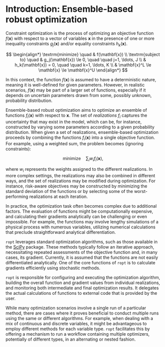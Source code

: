 # Introduction: Ensemble-based robust optimization
Constraint optimization is the process of optimizing an objective function
$f(\mathbf{x})$ with respect to a vector of variables $\mathbf{x}$ in the
presence of one or more inequality constraints $g_j(\mathbf{x})$ and/or equality
constraints $h_k(\mathbf{x})$.

$$ \begin{align*} \textrm{minimize} \quad & f(\mathbf{x}) \\
\textrm{subject to} \quad & g_j(\mathbf{x}) \le 0, \quad \quad j=1, \ldots, J \\ &
h_k(\mathbf{x}) = 0, \quad \quad k=1, \ldots, K \\
& \mathbf{x}^L \le \mathbf{x} \le \mathbf{x}^U \end{align*} $$

In this context, the function $f(\mathbf{x})$ is assumed to have a deterministic
nature, meaning it is well-defined for given parameters. However, in realistic
scenarios, $f(\mathbf{x})$ may be part of a larger set of functions, especially
if it depends on uncertain parameters drawn from some, possibly unknown,
probability distribution.

Ensemble-based robust optimization aims to optimize an ensemble of functions
$f_i(\mathbf{x})$ with respect to $\mathbf{x}$. The set of *realizations* $f_i$
captures the uncertainty that may exist in the model, which can be, for
instance, constructed by varying some parameters according to a given
probability distribution. When given a set of realizations, ensemble-based
optimization proceeds by combining the functions $f_i(\mathbf{x})$ into a single
objective function. For example, using a weighted sum, the problem becomes
(ignoring constraints):

$$ \textrm{minimize} \quad \sum_i w_i f_i(\mathbf{x}), $$

where $w_i$ represents the weights assigned to the different realizations. In
more complex settings, the realizations may also be combined in different ways,
and the set of realizations may be modified during optimization. For instance,
risk-aware objectives may be constructed by minimizing the standard deviation of
the functions or by selecting some of the worst-performing realizations at each
iteration.

In practice, the optimization task often becomes complex due to additional
factors. The evaluation of functions might be computationally expensive, and
calculating their gradients analytically can be challenging or even impossible.
For example, the functions may involve lengthy simulations of a physical process
with numerous variables, utilizing numerical calculations that preclude
straightforward analytical differentiation.

`ropt` leverages standard optimization algorithms, such as those available in
the [SciPy](https://www.scipy.org) package. These methods typically follow an
iterative approach, necessitating repeated assessments of the objective function
and, in many cases, its gradient. Currently, it is assumed that the functions
are not easily differentiated analytically. One of the core functions of `ropt`
is to calculate gradients efficiently using stochastic methods.

`ropt` is responsible for configuring and executing the optimization algorithm,
building the overall function and gradient values from individual realizations,
and monitoring both intermediate and final optimization results. It delegates
the actual calculations of functions to external code that is provided by the
user.

While many optimization scenarios involve a single run of a particular
method, there are cases where it proves beneficial to conduct multiple runs
using the same or different algorithms. For example, when dealing with a mix of
continuous and discrete variables, it might be advantageous to employ different
methods for each variable type. `ropt` facilitates this by offering a
mechanism to run a workflow containing multiple optimizers, potentially of
different types, in an alternating or nested fashion.
